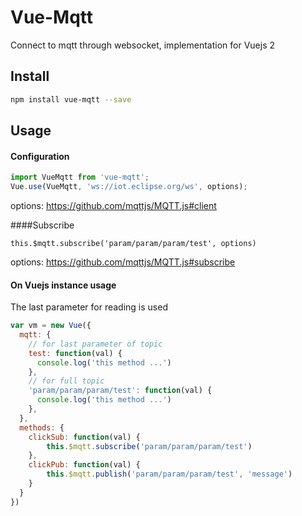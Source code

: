 # Vue-Mqtt

Connect to mqtt through websocket, implementation for Vuejs 2

## Install

``` bash
npm install vue-mqtt --save
```

## Usage
#### Configuration
``` js
import VueMqtt from 'vue-mqtt';
Vue.use(VueMqtt, 'ws://iot.eclipse.org/ws', options);
```
options: https://github.com/mqttjs/MQTT.js#client

####Subscribe
```
this.$mqtt.subscribe('param/param/param/test', options)
```
options: https://github.com/mqttjs/MQTT.js#subscribe

#### On Vuejs instance usage

The last parameter for reading is used

``` js
var vm = new Vue({
  mqtt: {
    // for last parameter of topic
    test: function(val) {
      console.log('this method ...')
    },
    // for full topic
    'param/param/param/test': function(val) {
      console.log('this method ...')
    },
  },
  methods: {
    clickSub: function(val) {
        this.$mqtt.subscribe('param/param/param/test')
    },
    clickPub: function(val) {
        this.$mqtt.publish('param/param/param/test', 'message')
    }
  }
})
```
